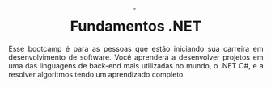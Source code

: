<h1 align="center">
<img alt="Logikoz (Ruan Carlos CS) · GitHub" class="n3VNCb" src="https://camo.githubusercontent.com/541d28c38879b0ffa16c3304cf5b4d48137cb01babe8c7aab7fafbbbc15e713a/68747470733a2f2f7777772e6176656e67612e636f6d2f77702d636f6e74656e742f75706c6f6164732f323032302f31312f432d53686172702e706e67" data-noaft="1" jsname="HiaYvf" jsaction="load:XAeZkd;" style="width: 13.2221px; height: 7px; margin: 17.5px 0px;">
 <br>
 Fundamentos .NET
</h1>

<p align="justify">
Esse bootcamp é para as pessoas que estão iniciando sua carreira em desenvolvimento de software. Você aprenderá a desenvolver projetos em uma das linguagens de back-end mais utilizadas no mundo, o .NET C#, e a resolver algoritmos tendo um aprendizado completo.
</p>
